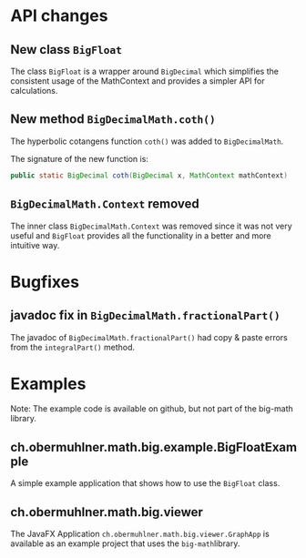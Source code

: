 # API changes

## New class `BigFloat`

The class `BigFloat` is a wrapper around `BigDecimal` which simplifies the consistent usage of the MathContext and provides a simpler API for calculations. 

## New method `BigDecimalMath.coth()`

The hyperbolic cotangens function `coth()` was added to `BigDecimalMath`.

The signature of the new function is:
```java
public static BigDecimal coth(BigDecimal x, MathContext mathContext)
```

## `BigDecimalMath.Context` removed

The inner class `BigDecimalMath.Context` was removed since it was not very useful and `BigFloat` provides all the functionality in a better and more intuitive way.


# Bugfixes

## javadoc fix in `BigDecimalMath.fractionalPart()`

The javadoc of `BigDecimalMath.fractionalPart()` had copy & paste errors from the `integralPart()` method. 


# Examples

Note: The example code is available on github, but not part of the big-math library.

## ch.obermuhlner.math.big.example.BigFloatExample

A simple example application that shows how to use the `BigFloat` class.  

## ch.obermuhlner.math.big.viewer

The JavaFX Application `ch.obermuhlner.math.big.viewer.GraphApp` is available as an example project that uses the `big-math`library.
